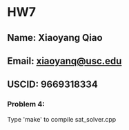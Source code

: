 # HW7

## Name: Xiaoyang Qiao
## Email: xiaoyanq@usc.edu
## USCID: 9669318334

### Problem 4:

<p> Type 'make' to compile sat_solver.cpp </p>
